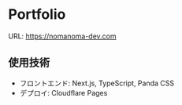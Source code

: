 # Portfolio

URL: https://nomanoma-dev.com

## 使用技術

- フロントエンド: Next.js, TypeScript, Panda CSS
- デプロイ: Cloudflare Pages
